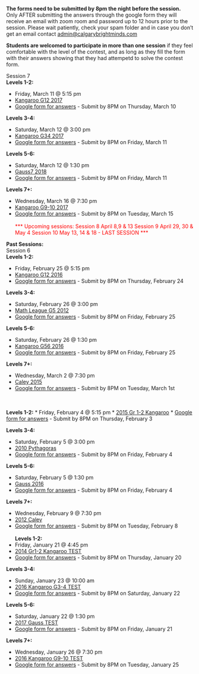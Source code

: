 <b>The forms need to be submitted by 8pm the night before the session.</b><br>
Only AFTER submitting the answers through the google form they will receive an email with zoom room and password up to 12 hours prior to the session. Please wait patiently, check your spam folder and in case you don’t get an email contact admin@calgarybrightminds.com

<b>Students are welcomed to participate in more than one session</b> if they feel comfortable with the level of the contest, and as long as they fill the form with their answers showing that they had attempetd to solve the contest form.

Session 7<br>
<b>Levels 1-2:</b>
  * Friday, March 11 @ 5:15 pm
  * <a href="https://renertmath.github.io/contests/2017KangarooG12.pdf">Kangaroo G12 2017</a> 
  * <a href="https://docs.google.com/forms/d/150ffn_g-yEuCMF8iAA6xDRPqr6ul0z5GXGKfimi92z8/edit">Google form for answers</a> - Submit by 8PM on Thursday, March 10

<b>Levels 3-4:</b> 
  * Saturday, March 12 @ 3:00 pm
  * <a href="https://renertmath.github.io/contests/2017KangarooG34.pdf">Kangaroo G34 2017</a> 
  * <a href="https://docs.google.com/forms/d/e/1FAIpQLSeLTuLDsnq54KkMurMlr2igC6mKlxiaoNb3i2-OEJ4LgD53Nw/viewform">Google form for answers</a> - Submit by 8PM on Friday, March 11 

<b>Levels 5-6: </b>
  * Saturday, March 12 @ 1:30 pm 
  * <a href="https://renertmath.github.io/contests/2018Gauss7.pdf">Gauss7 2018</a> 
  * <a href="https://docs.google.com/forms/d/1LkFr1fWzKaNOg4xd909Gvktrn_srvoKu4l2vxcWW1GY/edit">Google form for answers</a> - Submit by 8PM on Friday, March 11

<b>Levels 7+:</b> 
  * Wednesday, March 16 @ 7:30 pm
  * <a href="https://renertmath.github.io/contests/2017KangarooG910.pdf">Kangaroo G9-10 2017</a>
  * <a href="https://docs.google.com/forms/d/e/1FAIpQLSengDQqCqD2i3Kf-8Ppi4VxEXmrCcc_2JeMBxYKneH2AGIYng/viewform">Google form for answers</a> - Submit by 8PM on Tuesday, March 15
<br><br>
<font color="red">*** Upcoming sessions: 
Session 8 April 8,9 & 13 
Session 9 April 29, 30 & May 4
Session 10 May 13, 14 & 18 - LAST SESSION
 ***</font>


<b>Past Sessions:</b> 
<br>
Session 6<br>
<b>Levels 1-2:</b>
  * Friday, February 25 @ 5:15 pm
  * <a href="https://renertmath.github.io/contests/Feb-Mar 2016 - Kangaroo - 01-02 - test only.pdf">Kangaroo G12 2016</a> 
  * <a href="https://docs.google.com/forms/d/e/1FAIpQLSc_o5kByqLG8MankhlSDv7e4vuKQxCV_GY_-oN8XKYDDNliQw/viewform">Google form for answers</a> - Submit by 8PM on Thursday, February 24

<b>Levels 3-4:</b> 
  * Saturday, February 26 @ 3:00 pm
  * <a href="https://renertmath.github.io/contests/FebMar_2012_Math_LeagueG5_form.pdf">Math League G5 2012</a> 
  * <a href="https://docs.google.com/forms/d/e/1FAIpQLSe489_jVhqLFApd-q-euwPVCPaKLIt3U8a_ZwCtoOJJlmeqnw/viewform">Google form for answers</a> - Submit by 8PM on Friday, February 25 

<b>Levels 5-6: </b>
  * Saturday, February 26 @ 1:30 pm 
  * <a href="https://renertmath.github.io/contests/Feb-Mar 2016 - Kangaroo - 05-06 - test only.pdf">Kangaroo G56 2016</a> 
  * <a href="https://docs.google.com/forms/d/e/1FAIpQLSdvXYZgAEV-KHCibPD0KAL4CU1Mv1YijaIYWCCC99XUiN285g/viewform">Google form for answers</a> - Submit by 8PM on Friday, February 25

<b>Levels 7+:</b> 
  * Wednesday, March 2 @ 7:30 pm
  * <a href="https://renertmath.github.io/contests/Feb-Mar 2015CayleyContest.pdf">Caley 2015</a>
  * <a href="https://docs.google.com/forms/d/e/1FAIpQLScd6add24GOb8V7hq0B85dNUhZsdaEz5YRFwbvD4N8Q_yS3dw/viewform">Google form for answers</a> - Submit by 8PM on Tuesday, March 1st
<br><br>
<br>
<b>Levels 1-2:</b>
  * Friday, February 4 @ 5:15 pm
  * <a href="https://renertmath.github.io/contests/2015 - Kangaroo - 01-02 - test only.pdf">2015 Gr 1-2 Kangaroo</a> 
  * <a href="https://docs.google.com/forms/d/e/1FAIpQLSeF6Zb6oWBokfcwUK-QBgOaMj8IU7mWGgNDCq2hDcK63yoxIw/viewform">Google form for answers</a> - Submit by 8PM on Thursday, February 3

<b>Levels 3-4:</b> 
  * Saturday, February 5 @ 3:00 pm
  * <a href="https://renertmath.github.io/contests/2010 - Pythagoras - prep test.pdf">2010 Pythagoras</a> 
  * <a href="https://docs.google.com/forms/d/e/1FAIpQLSf-KnYXDBj3pWniLNt9r4ewFJzK6-pz6o3bDz87AEladuMnjA/viewform">Google form for answers</a> - Submit by 8PM on Friday, February 4

<b>Levels 5-6: </b>
  * Saturday, February 5 @ 1:30 pm 
  * <a href="https://renertmath.github.io/contests/2016Gauss7Contest.pdf">Gauss 2016</a> 
  * <a href="https://docs.google.com/forms/d/e/1FAIpQLSfN3-uWRu1ANYUR0_Jl83EorhIbS-WDhs49_OWyt3ZZ63fxUg/viewform">Google form for answers</a> - Submit by 8PM on Friday, February 4

<b>Levels 7+:</b> 
  * Wednesday, February 9 @ 7:30 pm
  * <a href="https://renertmath.github.io/contests/2012CayleyContest.pdf">2012 Caley</a>
  * <a href="https://docs.google.com/forms/d/e/1FAIpQLSdd_8qgV6GB_G8SNOZmrYDCiujFauS6rx7Hr-lv1mGZUo8EgQ/viewform">Google form for answers</a> - Submit by 8PM on Tuesday, February 8
<br><br>
<b>Levels 1-2:</b>
  * Friday, January 21 @ 4:45 pm
  * <a href="https://renertmath.github.io/contests/2014 - Kangaroo - 01-02 - test only.pdf">2014 Gr1-2 Kangaroo TEST</a>
  * <a href="https://forms.gle/zFFydEF9Lz4ZqfZ98">Google form for answers</a> - Submit by 8PM on Thursday, January 20

<b>Levels 3-4:</b> 
  * Sunday, January 23 @ 10:00 am
  * <a href="https://renertmath.github.io/contests/2016%20-%20Kangaroo%20-%2003-04%20-%20test%20only.pdf">2016 Kangaroo G3-4 TEST</a>
  * <a href="https://forms.gle/QTTuLyY3iJ5XvKN3A">Google form for answers</a> - Submit by 8PM on Saturday, January 22

<b>Levels 5-6: </b>
  * Saturday, January 22 @ 1:30 pm 
  * <a href="https://renertmath.github.io/contests/2017Gauss7Contest.pdf">2017 Gauss TEST</a>
  * <a href="https://forms.gle/qXazAG9NwNK4eqS19">Google form for answers</a> - Submit by 8PM on Friday, January 21

<b>Levels 7+:</b> 
  * Wednesday, January 26 @ 7:30 pm
  * <a href="https://renertmath.github.io/contests/2016%20-%20Kangaroo%20-%2009-10%20-%20test%20only.pdf">2016 Kangaroo G9-10 TEST</a>
  * <a href="https://forms.gle/MiJsVRV9beEeoFeNA">Google form for answers</a> - Submit by 8PM on Tuesday, January 25
